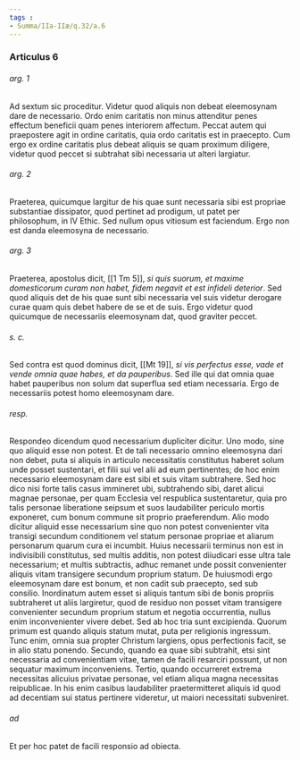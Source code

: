 ```yaml
---
tags : 
- Summa/IIa-IIæ/q.32/a.6
---
```


### Articulus 6

###### arg. 1
Ad sextum sic proceditur. Videtur quod aliquis non debeat eleemosynam dare de necessario. Ordo enim caritatis non minus attenditur penes effectum beneficii quam penes interiorem affectum. Peccat autem qui praepostere agit in ordine caritatis, quia ordo caritatis est in praecepto. Cum ergo ex ordine caritatis plus debeat aliquis se quam proximum diligere, videtur quod peccet si subtrahat sibi necessaria ut alteri largiatur.

###### arg. 2
Praeterea, quicumque largitur de his quae sunt necessaria sibi est propriae substantiae dissipator, quod pertinet ad prodigum, ut patet per philosophum, in IV Ethic. Sed nullum opus vitiosum est faciendum. Ergo non est danda eleemosyna de necessario.

###### arg. 3
Praeterea, apostolus dicit, [[1 Tm 5]], *si quis suorum, et maxime domesticorum curam non habet, fidem negavit et est infideli deterior*. Sed quod aliquis det de his quae sunt sibi necessaria vel suis videtur derogare curae quam quis debet habere de se et de suis. Ergo videtur quod quicumque de necessariis eleemosynam dat, quod graviter peccet.

###### s. c.
Sed contra est quod dominus dicit, [[Mt 19]], *si vis perfectus esse, vade et vende omnia quae habes, et da pauperibus*. Sed ille qui dat omnia quae habet pauperibus non solum dat superflua sed etiam necessaria. Ergo de necessariis potest homo eleemosynam dare.

###### resp.
Respondeo dicendum quod necessarium dupliciter dicitur. Uno modo, sine quo aliquid esse non potest. Et de tali necessario omnino eleemosyna dari non debet, puta si aliquis in articulo necessitatis constitutus haberet solum unde posset sustentari, et filii sui vel alii ad eum pertinentes; de hoc enim necessario eleemosynam dare est sibi et suis vitam subtrahere. Sed hoc dico nisi forte talis casus immineret ubi, subtrahendo sibi, daret alicui magnae personae, per quam Ecclesia vel respublica sustentaretur, quia pro talis personae liberatione seipsum et suos laudabiliter periculo mortis exponeret, cum bonum commune sit proprio praeferendum. Alio modo dicitur aliquid esse necessarium sine quo non potest convenienter vita transigi secundum conditionem vel statum personae propriae et aliarum personarum quarum cura ei incumbit. Huius necessarii terminus non est in indivisibili constitutus, sed multis additis, non potest diiudicari esse ultra tale necessarium; et multis subtractis, adhuc remanet unde possit convenienter aliquis vitam transigere secundum proprium statum. De huiusmodi ergo eleemosynam dare est bonum, et non cadit sub praecepto, sed sub consilio. Inordinatum autem esset si aliquis tantum sibi de bonis propriis subtraheret ut aliis largiretur, quod de residuo non posset vitam transigere convenienter secundum proprium statum et negotia occurrentia, nullus enim inconvenienter vivere debet. Sed ab hoc tria sunt excipienda. Quorum primum est quando aliquis statum mutat, puta per religionis ingressum. Tunc enim, omnia sua propter Christum largiens, opus perfectionis facit, se in alio statu ponendo. Secundo, quando ea quae sibi subtrahit, etsi sint necessaria ad convenientiam vitae, tamen de facili resarciri possunt, ut non sequatur maximum inconveniens. Tertio, quando occurreret extrema necessitas alicuius privatae personae, vel etiam aliqua magna necessitas reipublicae. In his enim casibus laudabiliter praetermitteret aliquis id quod ad decentiam sui status pertinere videretur, ut maiori necessitati subveniret.

###### ad 
Et per hoc patet de facili responsio ad obiecta.

